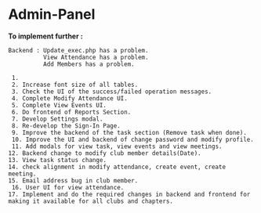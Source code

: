 # Admin-Panel

<b>To implement further :</b> 
    
    Backend : Update_exec.php has a problem. 
              View Attendance has a problem.
              Add Members has a problem.

     1. 
     2. Increase font size of all tables.
     3. Check the UI of the success/failed operation messages.
     4. Complete Modify Attendance UI.
     5. Complete View Events UI.
     6. Do frontend of Reports Section.
     7. Develop Settings modal.
     8. Re-develop the Sign-In Page.
     9. Improve the backend of the task section (Remove task when done). 
     10. Improve the UI and backend of change password and modify profile. 
     11. Add modals for view task, view events and view meetings.
	12. Backend change to modify club member details(Date).
	13. View task status change.
	14. check alignment in modify attendance, create event, create meeting.
	15. Email address bug in club member.
     16. User UI for view attendance.
	17. Implement and do the required changes in backend and frontend for making it available for all clubs and chapters. 
